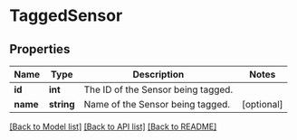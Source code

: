 # TaggedSensor

## Properties
Name | Type | Description | Notes
------------ | ------------- | ------------- | -------------
**id** | **int** | The ID of the Sensor being tagged. | 
**name** | **string** | Name of the Sensor being tagged. | [optional] 

[[Back to Model list]](../README.md#documentation-for-models) [[Back to API list]](../README.md#documentation-for-api-endpoints) [[Back to README]](../README.md)


